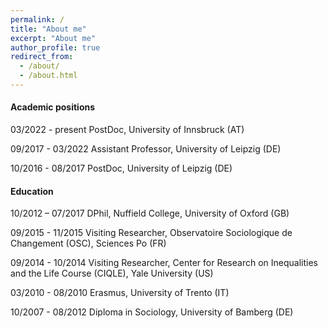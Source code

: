 ```yaml
---
permalink: /
title: "About me"
excerpt: "About me"
author_profile: true
redirect_from: 
  - /about/
  - /about.html
---
```


#### Academic positions

03/2022 - present    PostDoc, University of Innsbruck (AT)

09/2017 - 03/2022    Assistant Professor,  University of Leipzig (DE)

10/2016 - 08/2017    PostDoc, University of Leipzig (DE)



#### Education

10/2012 – 07/2017 DPhil, Nuffield College, University of Oxford (GB)

09/2015 - 11/2015 Visiting Researcher, Observatoire Sociologique de Changement (OSC), Sciences Po (FR)

09/2014 - 10/2014 Visiting Researcher, Center for Research on Inequalities and the Life Course (CIQLE), Yale University (US)

03/2010 - 08/2010 Erasmus, University of Trento (IT)

10/2007 - 08/2012 Diploma in Sociology, University of Bamberg (DE)

